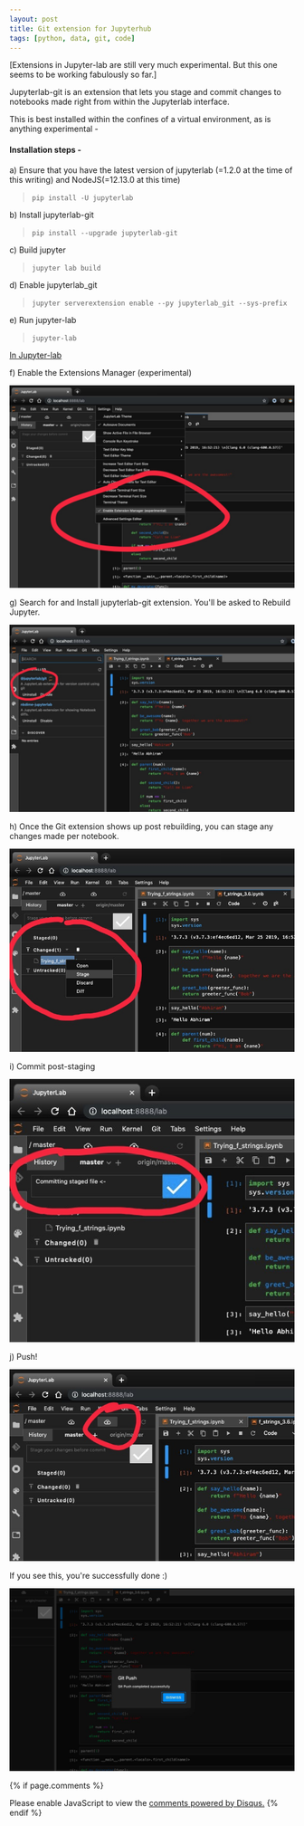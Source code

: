 ```yaml
---
layout: post
title: Git extension for Jupyterhub
tags: [python, data, git, code]
---
```


[Extensions in Jupyter-lab are still very much experimental. But this one seems to be working fabulously so far.]

Jupyterlab-git is an extension that lets you stage and commit changes to notebooks made right from within the Jupyterlab interface.

This is best installed within the confines of a virtual environment, as is anything experimental -

#### Installation steps -

a) Ensure that you have the latest version of jupyterlab (=1.2.0 at the time of this writing) and NodeJS(=12.13.0 at this time)
> `pip install -U jupyterlab`

b) Install jupyterlab-git
> `pip install --upgrade jupyterlab-git`

c) Build jupyter
> `jupyter lab build`

d) Enable jupyterlab_git
> `jupyter serverextension enable --py jupyterlab_git --sys-prefix`

e) Run jupyter-lab
> `jupyter-lab`

<u>In Jupyter-lab</u>

f) Enable the Extensions Manager (experimental)

![git0](../img/jupyter/jupyter_git_0.jpg)

g) Search for and Install jupyterlab-git extension. You'll be asked to Rebuild Jupyter.

![git1](../img/jupyter/jupyter_git_1.jpg)

h) Once the Git extension shows up post rebuilding, you can stage any changes made per notebook.

![git2](../img/jupyter/jupyter_git_2.jpg)

i) Commit post-staging

![git3](../img/jupyter/jupyter_git_3.jpg)

j) Push!

![git4](../img/jupyter/jupyter_git_4.jpg)

If you see this, you're successfully done :)

![git5](../img/jupyter/jupyter_git_5.jpg)


{% if page.comments %}
<div id="disqus_thread"></div>
<script>

/**
*  RECOMMENDED CONFIGURATION VARIABLES: EDIT AND UNCOMMENT THE SECTION BELOW TO INSERT DYNAMIC VALUES FROM YOUR PLATFORM OR CMS.
*  LEARN WHY DEFINING THESE VARIABLES IS IMPORTANT: https://disqus.com/admin/universalcode/#configuration-variables*/
/*
var disqus_config = function () {
this.page.url = abhiramr.github.io/2019-10-31-Git-extension-for-Jupyter;  // Replace PAGE_URL with your page's canonical URL variable
this.page.identifier = 2019-10-31-Git-extension-for-Jupyter; // Replace PAGE_IDENTIFIER with your page's unique identifier variable
};
*/
(function() { // DON'T EDIT BELOW THIS LINE
var d = document, s = d.createElement('script');
s.src = 'https://abhiramr.disqus.com/embed.js';
s.setAttribute('data-timestamp', +new Date());
(d.head || d.body).appendChild(s);
})();
</script>
<noscript>Please enable JavaScript to view the <a href="https://disqus.com/?ref_noscript">comments powered by Disqus.</a></noscript>
{% endif %}
